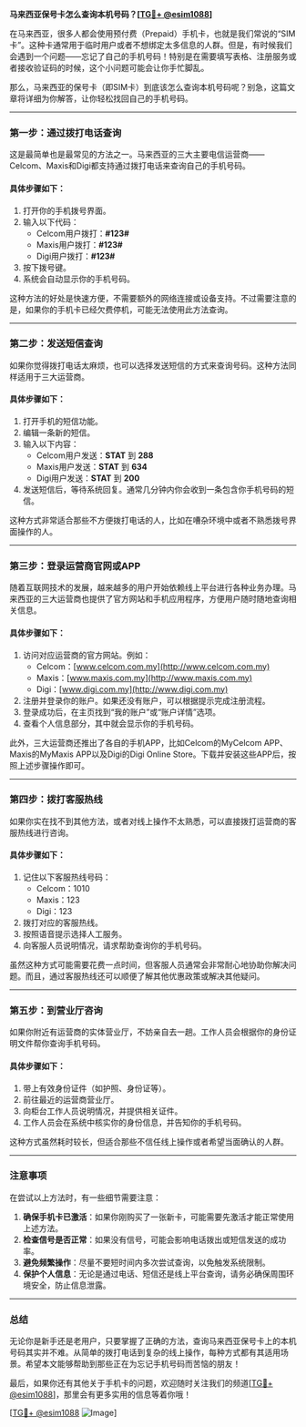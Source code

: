 **马来西亚保号卡怎么查询本机号码？[[TG💪+ @esim1088](https://t.me/s/esim1088)]**

在马来西亚，很多人都会使用预付费（Prepaid）手机卡，也就是我们常说的“SIM卡”。这种卡通常用于临时用户或者不想绑定太多信息的人群。但是，有时候我们会遇到一个问题——忘记了自己的手机号码！特别是在需要填写表格、注册服务或者接收验证码的时候，这个小问题可能会让你手忙脚乱。

那么，马来西亚的保号卡（即SIM卡）到底该怎么查询本机号码呢？别急，这篇文章将详细为你解答，让你轻松找回自己的手机号码。

---

### **第一步：通过拨打电话查询**

这是最简单也是最常见的方法之一。马来西亚的三大主要电信运营商——Celcom、Maxis和Digi都支持通过拨打电话来查询自己的手机号码。

#### **具体步骤如下：**
1. 打开你的手机拨号界面。
2. 输入以下代码：
   - Celcom用户拨打：**#123#**
   - Maxis用户拨打：**#123#**
   - Digi用户拨打：**#123#**
3. 按下拨号键。
4. 系统会自动显示你的手机号码。

这种方法的好处是快速方便，不需要额外的网络连接或设备支持。不过需要注意的是，如果你的手机卡已经欠费停机，可能无法使用此方法查询。

---

### **第二步：发送短信查询**

如果你觉得拨打电话太麻烦，也可以选择发送短信的方式来查询号码。这种方法同样适用于三大运营商。

#### **具体步骤如下：**
1. 打开手机的短信功能。
2. 编辑一条新的短信。
3. 输入以下内容：
   - Celcom用户发送：**STAT** 到 **288**
   - Maxis用户发送：**STAT** 到 **634**
   - Digi用户发送：**STAT** 到 **200**
4. 发送短信后，等待系统回复。通常几分钟内你会收到一条包含你手机号码的短信。

这种方式非常适合那些不方便拨打电话的人，比如在嘈杂环境中或者不熟悉拨号界面操作的人。

---

### **第三步：登录运营商官网或APP**

随着互联网技术的发展，越来越多的用户开始依赖线上平台进行各种业务办理。马来西亚的三大运营商也提供了官方网站和手机应用程序，方便用户随时随地查询相关信息。

#### **具体步骤如下：**
1. 访问对应运营商的官方网站。例如：
   - Celcom：[www.celcom.com.my](http://www.celcom.com.my)
   - Maxis：[www.maxis.com.my](http://www.maxis.com.my)
   - Digi：[www.digi.com.my](http://www.digi.com.my)
2. 注册并登录你的账户。如果还没有账户，可以根据提示完成注册流程。
3. 登录成功后，在主页找到“我的账户”或“账户详情”选项。
4. 查看个人信息部分，其中就会显示你的手机号码。

此外，三大运营商还推出了各自的手机APP，比如Celcom的MyCelcom APP、Maxis的MyMaxis APP以及Digi的Digi Online Store。下载并安装这些APP后，按照上述步骤操作即可。

---

### **第四步：拨打客服热线**

如果你实在找不到其他方法，或者对线上操作不太熟悉，可以直接拨打运营商的客服热线进行咨询。

#### **具体步骤如下：**
1. 记住以下客服热线号码：
   - Celcom：1010
   - Maxis：123
   - Digi：123
2. 拨打对应的客服热线。
3. 按照语音提示选择人工服务。
4. 向客服人员说明情况，请求帮助查询你的手机号码。

虽然这种方式可能需要花费一点时间，但客服人员通常会非常耐心地协助你解决问题。而且，通过客服热线还可以顺便了解其他优惠政策或解决其他疑问。

---

### **第五步：到营业厅咨询**

如果你附近有运营商的实体营业厅，不妨亲自去一趟。工作人员会根据你的身份证明文件帮你查询手机号码。

#### **具体步骤如下：**
1. 带上有效身份证件（如护照、身份证等）。
2. 前往最近的运营商营业厅。
3. 向柜台工作人员说明情况，并提供相关证件。
4. 工作人员会在系统中核实你的身份信息，并告知你的手机号码。

这种方式虽然耗时较长，但适合那些不信任线上操作或者希望当面确认的人群。

---

### **注意事项**

在尝试以上方法时，有一些细节需要注意：

1. **确保手机卡已激活**：如果你刚购买了一张新卡，可能需要先激活才能正常使用上述方法。
2. **检查信号是否正常**：如果没有信号，可能会影响电话拨出或短信发送的成功率。
3. **避免频繁操作**：尽量不要短时间内多次尝试查询，以免触发系统限制。
4. **保护个人信息**：无论是通过电话、短信还是线上平台查询，请务必确保周围环境安全，防止信息泄露。

---

### **总结**

无论你是新手还是老用户，只要掌握了正确的方法，查询马来西亚保号卡上的本机号码其实并不难。从简单的拨打电话到复杂的线上操作，每种方式都有其适用场景。希望本文能够帮助到那些正在为忘记手机号码而苦恼的朋友！

最后，如果你还有其他关于手机卡的问题，欢迎随时关注我们的频道[[TG💪+ @esim1088](https://t.me/s/esim1088)]，那里会有更多实用的信息等着你哦！

[[TG💪+ @esim1088](https://t.me/s/esim1088) ![Image](https://i.postimg.cc/4NQfJmqS/Snipaste-2025-05-13-00-14-12.png)]